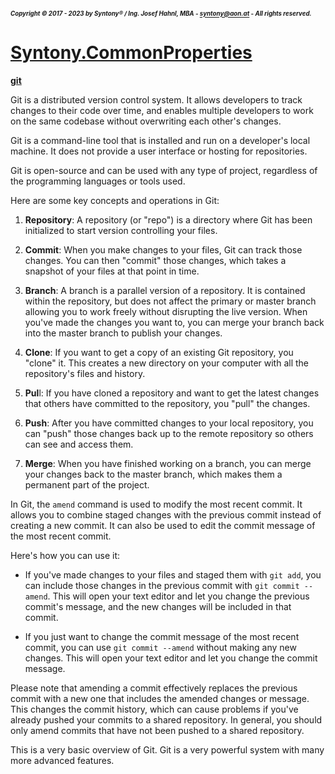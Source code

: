 ##### <sub><sub>Copyright &copy; 2017 - 2023 by Syntony&reg; / Ing. Josef Hahnl, MBA - syntony@aon.at - All rights reserved.</sub></sub>
# [Syntony.CommonProperties](./../README.md)

<a name="git"/>[**git**](https://git-scm.com/)

Git is a distributed version control system. It allows developers to track changes to their code over time, and enables multiple developers to work on the same codebase without overwriting each other's changes.

Git is a command-line tool that is installed and run on a developer's local machine. It does not provide a user interface or hosting for repositories.

Git is open-source and can be used with any type of project, regardless of the programming languages or tools used.

Here are some key concepts and operations in Git:

1. **Repository**: A repository (or "repo") is a directory where Git has been initialized to start version controlling your files.

2. **Commit**: When you make changes to your files, Git can track those changes. You can then "commit" those changes, which takes a snapshot of your files at that point in time.

3. **Branch**: A branch is a parallel version of a repository. It is contained within the repository, but does not affect the primary or master branch allowing you to work freely without disrupting the live version. When you've made the changes you want to, you can merge your branch back into the master branch to publish your changes.

4. **Clone**: If you want to get a copy of an existing Git repository, you "clone" it. This creates a new directory on your computer with all the repository's files and history.

5. **Pul**l: If you have cloned a repository and want to get the latest changes that others have committed to the repository, you "pull" the changes.

6. **Push**: After you have committed changes to your local repository, you can "push" those changes back up to the remote repository so others can see and access them.

7. **Merge**: When you have finished working on a branch, you can merge your changes back to the master branch, which makes them a permanent part of the project.


In Git, the `amend` command is used to modify the most recent commit. It allows you to combine staged changes with the previous commit instead of creating a new commit. It can also be used to edit the commit message of the most recent commit.

Here's how you can use it:

- If you've made changes to your files and staged them with `git add`, you can include those changes in the previous commit with `git commit --amend`. This will open your text editor and let you change the previous commit's message, and the new changes will be included in that commit.

- If you just want to change the commit message of the most recent commit, you can use `git commit --amend` without making any new changes. This will open your text editor and let you change the commit message.

Please note that amending a commit effectively replaces the previous commit with a new one that includes the amended changes or message. This changes the commit history, which can cause problems if you've already pushed your commits to a shared repository. In general, you should only amend commits that have not been pushed to a shared repository.

This is a very basic overview of Git. Git is a very powerful system with many more advanced features.
